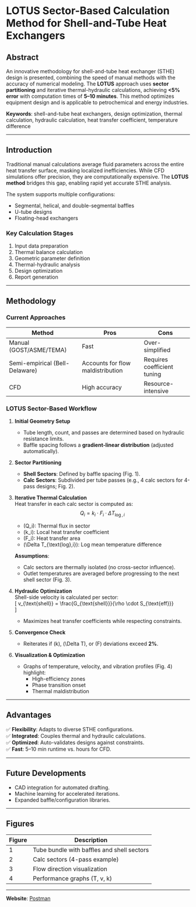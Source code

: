 <!-- Enable MathJax (for LaTeX formulas) -->
<script type="text/javascript" async
  src="https://cdnjs.cloudflare.com/ajax/libs/mathjax/2.7.7/MathJax.js?config=TeX-MML-AM_CHTML">
</script>

# **LOTUS Sector-Based Calculation Method for Shell-and-Tube Heat Exchangers**  

## **Abstract**  
An innovative methodology for shell-and-tube heat exchanger (STHE) design is presented, combining the speed of manual methods with the accuracy of numerical modeling. The **LOTUS** approach uses **sector partitioning** and iterative thermal-hydraulic calculations, achieving **<5% error** with computation times of **5–10 minutes**. This method optimizes equipment design and is applicable to petrochemical and energy industries.  

**Keywords**: shell-and-tube heat exchangers, design optimization, thermal calculation, hydraulic calculation, heat transfer coefficient, temperature difference  

---

## **Introduction**  
Traditional manual calculations average fluid parameters across the entire heat transfer surface, masking localized inefficiencies. While CFD simulations offer precision, they are computationally expensive. The **LOTUS method** bridges this gap, enabling rapid yet accurate STHE analysis.  

The system supports multiple configurations:  
- Segmental, helical, and double-segmental baffles  
- U-tube designs  
- Floating-head exchangers  

### **Key Calculation Stages**  
1. Input data preparation  
2. Thermal balance calculation  
3. Geometric parameter definition  
4. Thermal-hydraulic analysis  
5. Design optimization  
6. Report generation  

---

## **Methodology**  
### **Current Approaches**  
| Method                  | Pros                      | Cons                          |  
|-------------------------|---------------------------|-------------------------------|  
| Manual (GOST/ASME/TEMA) | Fast                      | Over-simplified               |  
| Semi-empirical (Bell-Delaware) | Accounts for flow maldistribution | Requires coefficient tuning |  
| CFD                     | High accuracy             | Resource-intensive           |  

### **LOTUS Sector-Based Workflow**  
1. **Initial Geometry Setup**  
   - Tube length, count, and passes are determined based on hydraulic resistance limits.  
   - Baffle spacing follows a **gradient-linear distribution** (adjusted automatically).  

2. **Sector Partitioning**  
   - **Shell Sectors**: Defined by baffle spacing (Fig. 1).  
   - **Calc Sectors**: Subdivided per tube passes (e.g., 4 calc sectors for 4-pass designs; Fig. 2).  

3. **Iterative Thermal Calculation**  
   Heat transfer in each calc sector is computed as:  
$$ 
Q_i = k_i \cdot F_i \cdot \Delta T_{\log,i} 
$$
   - \(Q_i\): Thermal flux in sector  
   - \(k_i\): Local heat transfer coefficient  
   - \(F_i\): Heat transfer area  
   - \(\Delta T_{\text{log},i}\): Log mean temperature difference  

   **Assumptions**:  
   - Calc sectors are thermally isolated (no cross-sector influence).  
   - Outlet temperatures are averaged before progressing to the next shell sector (Fig. 3).  

4. **Hydraulic Optimization**  
   Shell-side velocity is calculated per sector:  
   \[
   v_{\text{shell}} = \frac{G_{\text{shell}}}{\rho \cdot S_{\text{eff}}}  
   \]  
   - Maximizes heat transfer coefficients while respecting constraints.  

5. **Convergence Check**  
   - Reiterates if \(k\), \(\Delta T\), or \(F\) deviations exceed **2%**.  

6. **Visualization & Optimization**  
   - Graphs of temperature, velocity, and vibration profiles (Fig. 4) highlight:  
     - High-efficiency zones  
     - Phase transition onset  
     - Thermal maldistribution  

---

## **Advantages**  
✅ **Flexibility**: Adapts to diverse STHE configurations.  
✅ **Integrated**: Couples thermal and hydraulic calculations.  
✅ **Optimized**: Auto-validates designs against constraints.  
✅ **Fast**: 5–10 min runtime vs. hours for CFD.  

---

## **Future Developments**  
- CAD integration for automated drafting.  
- Machine learning for accelerated iterations.  
- Expanded baffle/configuration libraries.  

---

## **Figures**  
| Figure | Description                          |  
|--------|--------------------------------------|  
| 1      | Tube bundle with baffles and shell sectors |  
| 2      | Calc sectors (4-pass example)       |  
| 3      | Flow direction visualization        |  
| 4      | Performance graphs (T, v, k)        |  

---


**Website**: [Postman](https://documenter.getpostman.com/view/45531750/2sB34ZsQHf)

